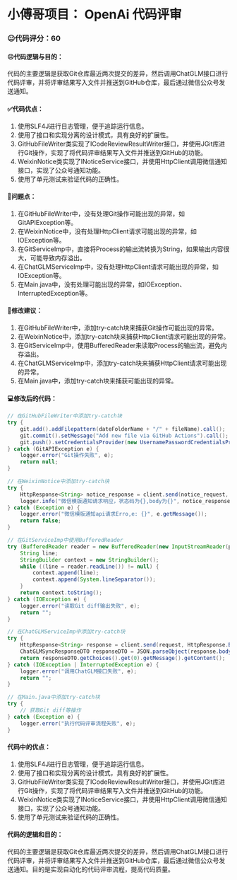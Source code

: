 # 小傅哥项目： OpenAi 代码评审
### 😐代码评分：60
#### 😐代码逻辑与目的：
代码的主要逻辑是获取Git仓库最近两次提交的差异，然后调用ChatGLM接口进行代码评审，并将评审结果写入文件并推送到GitHub仓库，最后通过微信公众号发送通知。
#### ✅代码优点：
1. 使用SLF4J进行日志管理，便于追踪运行信息。
2. 使用了接口和实现分离的设计模式，具有良好的扩展性。
3. GitHubFileWriter类实现了ICodeReviewResultWriter接口，并使用JGit库进行Git操作，实现了将代码评审结果写入文件并推送到GitHub的功能。
4. WeixinNotice类实现了INoticeService接口，并使用HttpClient调用微信通知接口，实现了公众号通知功能。
5. 使用了单元测试来验证代码的正确性。

#### 🤔问题点：
1. 在GitHubFileWriter中，没有处理Git操作可能出现的异常，如GitAPIException等。
2. 在WeixinNotice中，没有处理HttpClient请求可能出现的异常，如IOException等。
3. 在GitServiceImp中，直接将Process的输出流转换为String，如果输出内容很大，可能导致内存溢出。
4. 在ChatGLMServiceImp中，没有处理HttpClient请求可能出现的异常，如IOException等。
5. 在Main.java中，没有处理可能出现的异常，如IOException、InterruptedException等。

#### 🎯修改建议：
1. 在GitHubFileWriter中，添加try-catch块来捕获Git操作可能出现的异常。
2. 在WeixinNotice中，添加try-catch块来捕获HttpClient请求可能出现的异常。
3. 在GitServiceImp中，使用BufferedReader来读取Process的输出流，避免内存溢出。
4. 在ChatGLMServiceImp中，添加try-catch块来捕获HttpClient请求可能出现的异常。
5. 在Main.java中，添加try-catch块来捕获可能出现的异常。

#### 💻修改后的代码：
```java
// 在GitHubFileWriter中添加try-catch块
try {
    git.add().addFilepattern(dateFolderName + "/" + fileName).call();
    git.commit().setMessage("Add new file via GitHub Actions").call();
    git.push().setCredentialsProvider(new UsernamePasswordCredentialsProvider(gitUserName, gitToken)).call();
} catch (GitAPIException e) {
    logger.error("Git操作失败", e);
    return null;
}

// 在WeixinNotice中添加try-catch块
try {
    HttpResponse<String> notice_response = client.send(notice_request, HttpResponse.BodyHandlers.ofString());
    logger.info("微信模版通知请求响应，状态码为{},body为{}", notice_response.statusCode(), notice_response.body());
} catch (Exception e) {
    logger.error("微信模版通知api请求Erro,e: {}", e.getMessage());
    return false;
}

// 在GitServiceImp中使用BufferedReader
try (BufferedReader reader = new BufferedReader(new InputStreamReader(process.getInputStream()))) {
    String line;
    StringBuilder context = new StringBuilder();
    while ((line = reader.readLine()) != null) {
        context.append(line);
        context.append(System.lineSeparator());
    }
    return context.toString();
} catch (IOException e) {
    logger.error("读取Git diff输出失败", e);
    return "";
}

// 在ChatGLMServiceImp中添加try-catch块
try {
    HttpResponse<String> response = client.send(request, HttpResponse.BodyHandlers.ofString());
    ChatGLMSyncResponseDTO responseDTO = JSON.parseObject(response.body(), ChatGLMSyncResponseDTO.class);
    return responseDTO.getChoices().get(0).getMessage().getContent();
} catch (IOException | InterruptedException e) {
    logger.error("调用ChatGLM接口失败", e);
    return "";
}

// 在Main.java中添加try-catch块
try {
    // 获取Git diff等操作
} catch (Exception e) {
    logger.error("执行代码评审流程失败", e);
}
```

#### 代码中的优点：
1. 使用SLF4J进行日志管理，便于追踪运行信息。
2. 使用了接口和实现分离的设计模式，具有良好的扩展性。
3. GitHubFileWriter类实现了ICodeReviewResultWriter接口，并使用JGit库进行Git操作，实现了将代码评审结果写入文件并推送到GitHub的功能。
4. WeixinNotice类实现了INoticeService接口，并使用HttpClient调用微信通知接口，实现了公众号通知功能。
5. 使用了单元测试来验证代码的正确性。

#### 代码的逻辑和目的：
代码的主要逻辑是获取Git仓库最近两次提交的差异，然后调用ChatGLM接口进行代码评审，并将评审结果写入文件并推送到GitHub仓库，最后通过微信公众号发送通知。目的是实现自动化的代码评审流程，提高代码质量。